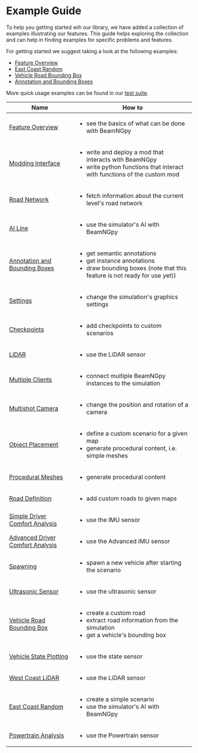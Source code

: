 # Example Guide

To help you getting started wih our library, we have added a collection of examples illustrating our features.
This guide helps exploring the collection and can help in finding examples for specific problems and features.

For getting started we suggest taking a look at the following examples:
* [Feature Overview][21]
* [East Coast Random][20]
* [Vehicle Road Bounding Box][17]
* [Annotation and Bounding Boxes][5]

More quick usage examples can be found in our [test suite][1].

| Name     | How to           |
| ------------- |-------------|
|[Feature Overview][21]|<ul><li>see the basics of what can be done with BeamNGpy</li></ul>|
|[Modding Interface][2]|<ul><li>write and deploy a mod that interacts with BeamNGpy</li><li>write python functions that interact with functions of the custom mod</li></ul>|
|[Road Network][3]|<ul><li>fetch information about the current level's road network</li></ul>|
|[AI Line][4]|<ul><li>use the simulator's AI with BeamNGpy</li></ul>|
|[Annotation and Bounding Boxes][5]|<ul><li>get semantic annotations</li><li>get instance annotations</li><li>draw bounding boxes (note that this feature is not ready for use yet))</li></ul>|
|[Settings][6]|<ul><li>change the simulation's graphics settings</li></ul>|
|[Checkpoints][7]|<ul><li>add checkpoints to custom scenarios</li></ul>|
|[LiDAR][8]|<ul><li>use the LiDAR sensor</li></ul>|
|[Multiple Clients][9]|<ul><li>connect multiple BeamNGpy instances to the simulation</li></ul>|
|[Multishot Camera][10]|<ul><li>change the position and rotation of a camera</li></ul>|
|[Object Placement][11]|<ul><li>define a custom scenario for a given map</li><li>generate procedural content, i.e. simple meshes</li></ul>|
|[Procedural Meshes][12]|<ul><li>generate procedural content</li></ul>|
|[Road Definition][13]|<ul><li>add custom roads to given maps</li></ul>|
|[Simple Driver Comfort Analysis][14]|<ul><li>use the IMU sensor</li></ul>|
|[Advanced Driver Comfort Analysis][22]|<ul><li> use the Advanced IMU sensor</li></ul>|
|[Spawning][15]|<ul><li>spawn a new vehicle after starting the scenario</li></ul>|
|[Ultrasonic Sensor][16]|<ul><li>use the ultrasonic sensor</li></ul>|
|[Vehicle Road Bounding Box][17]|<ul><li>create a custom road</li><li>extract road information from the simulation</li><li>get a vehicle's bounding box</li></ul>|
|[Vehicle State Plotting][18]|<ul><li>use the state sensor</li></ul>|
|[West Coast LiDAR][19]|<ul><li>use the LiDAR sensor</li></ul>|
|[East Coast Random][20]|<ul><li>create a simple scenario</li><li>use the simulator's AI with BeamNGpy</li></ul>|
|[Powertrain Analysis][23]|<ul><li>use the Powertrain sensor</li></ul>|


[1]: https://github.com/BeamNG/BeamNGpy/tree/master/tests
[2]: https://github.com/BeamNG/BeamNGpy/tree/master/examples/modInterface
[3]: https://github.com/BeamNG/BeamNGpy/blob/master/examples/access_road_network.ipynb
[4]: https://github.com/BeamNG/BeamNGpy/blob/master/examples/ai_line.py
[5]: https://github.com/BeamNG/BeamNGpy/blob/master/examples/annotation_bounding_boxes.ipynb
[6]: https://github.com/BeamNG/BeamNGpy/blob/master/examples/change_settings.py
[7]: https://github.com/BeamNG/BeamNGpy/blob/master/examples/checkpoints.py
[8]: https://github.com/BeamNG/BeamNGpy/blob/master/examples/lidar_tour.py
[9]: https://github.com/BeamNG/BeamNGpy/blob/master/examples/multi_client.ipynb
[10]: https://github.com/BeamNG/BeamNGpy/blob/master/examples/multishot_camera.ipynb
[11]: https://github.com/BeamNG/BeamNGpy/blob/master/examples/object_placement.ipynb
[12]: https://github.com/BeamNG/BeamNGpy/blob/master/examples/procedural_meshes.py
[13]: https://github.com/BeamNG/BeamNGpy/blob/master/examples/road_definition.py
[14]: https://github.com/BeamNG/BeamNGpy/blob/master/examples/simple_driver_comfort_analysis.ipynb
[15]: https://github.com/BeamNG/BeamNGpy/blob/master/examples/spawning.ipynb
[16]: https://github.com/BeamNG/BeamNGpy/blob/master/examples/ultrasonic_demo.py
[17]: https://github.com/BeamNG/BeamNGpy/blob/master/examples/vehicle_road_bounding_box.ipynb
[18]: https://github.com/BeamNG/BeamNGpy/blob/master/examples/vehicle_state_plotting.ipynb
[19]: https://github.com/BeamNG/BeamNGpy/blob/master/examples/west_coast_lidar.py
[20]: https://github.com/BeamNG/BeamNGpy/blob/master/examples/east_coast_random.py
[21]: https://github.com/BeamNG/BeamNGpy/blob/master/examples/feature_overview.ipynb
[22]: https://github.com/BeamNG/BeamNGpy/blob/master/examples/advanced_comfort_analysis.ipynb
[23]: https://github.com/BeamNG/BeamNGpy/blob/master/examples/powertrain_data.ipynb